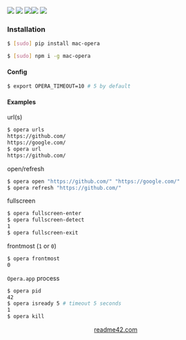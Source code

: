 <!--
https://readme42.com
-->



[![](https://img.shields.io/badge/OS-Unix-blue.svg?longCache=True)]()
[![](https://img.shields.io/pypi/v/mac-opera.svg?maxAge=3600)](https://pypi.org/project/mac-opera/)
[![](https://img.shields.io/npm/v/mac-opera.svg?maxAge=3600)](https://www.npmjs.com/package/mac-opera)[![](https://img.shields.io/badge/License-Unlicense-blue.svg?longCache=True)](https://unlicense.org/)
[![](https://github.com/andrewp-as-is/mac-opera/workflows/tests42/badge.svg)](https://github.com/andrewp-as-is/mac-opera/actions)

### Installation
```bash
$ [sudo] pip install mac-opera
```

```bash
$ [sudo] npm i -g mac-opera
```

#### Config
```bash
$ export OPERA_TIMEOUT=10 # 5 by default
```

#### Examples
url(s)
```bash
$ opera urls
https://github.com/
https://google.com/
$ opera url
https://github.com/
```

open/refresh
```bash
$ opera open "https://github.com/" "https://google.com/"
$ opera refresh "https://github.com/"
```

fullscreen
```bash
$ opera fullscreen-enter
$ opera fullscreen-detect
1
$ opera fullscreen-exit
```

frontmost (`1` or `0`)
```bash
$ opera frontmost
0
```

`Opera.app` process
```bash
$ opera pid
42
$ opera isready 5 # timeout 5 seconds
1
$ opera kill
```

<p align="center">
    <a href="https://readme42.com/">readme42.com</a>
</p>